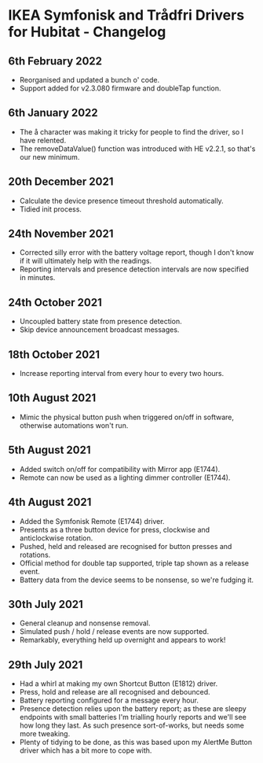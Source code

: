 # IKEA Symfonisk and Trådfri Drivers for Hubitat - Changelog

## 6th February 2022

- Reorganised and updated a bunch o' code.
- Support added for v2.3.080 firmware and doubleTap function.

## 6th January 2022

- The å character was making it tricky for people to find the driver, so I have relented.
- The removeDataValue() function was introduced with HE v2.2.1, so that's our new minimum.

## 20th December 2021

- Calculate the device presence timeout threshold automatically.
- Tidied init process.

## 24th November 2021

- Corrected silly error with the battery voltage report, though I don't know if it will ultimately help with the readings.
- Reporting intervals and presence detection intervals are now specified in minutes.

## 24th October 2021

- Uncoupled battery state from presence detection.
- Skip device announcement broadcast messages.

## 18th October 2021

- Increase reporting interval from every hour to every two hours.

## 10th August 2021

- Mimic the physical button push when triggered on/off in software, otherwise automations won't run.

## 5th August 2021

- Added switch on/off for compatibility with Mirror app (E1744).
- Remote can now be used as a lighting dimmer controller (E1744).

## 4th August 2021

- Added the Symfonisk Remote (E1744) driver.
- Presents as a three button device for press, clockwise and anticlockwise rotation.
- Pushed, held and released are recognised for button presses and rotations.
- Official method for double tap supported, triple tap shown as a release event.
- Battery data from the device seems to be nonsense, so we're fudging it.

## 30th July 2021

- General cleanup and nonsense removal.
- Simulated push / hold / release events are now supported.
- Remarkably, everything held up overnight and appears to work!

## 29th July 2021

- Had a whirl at making my own Shortcut Button (E1812) driver.
- Press, hold and release are all recognised and debounced.
- Battery reporting configured for a message every hour.
- Presence detection relies upon the battery report; as these are sleepy endpoints with small batteries I'm trialling hourly reports and we'll see how long they last. As such presence sort-of-works, but needs some more tweaking.
- Plenty of tidying to be done, as this was based upon my AlertMe Button driver which has a bit more to cope with.